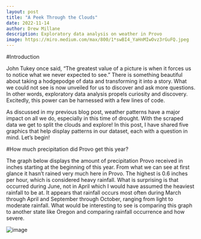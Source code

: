 ```yaml
---
layout: post
title: "A Peek Through the Clouds"
date: 2022-11-14
author: Drew Millane 
description: Exploratory data analysis on weather in Provo
image: https://miro.medium.com/max/800/1*swBI4_YaHnMIwOvz3rGuFQ.jpeg
---
```

 
 #Introduction 
 
John Tukey once said, “The greatest value of a picture is when it forces us to notice what we never expected to see.” There is something beautiful about taking a hodgepodge of data and transforming it into a story. What we could not see is now unveiled for us to discover and ask more questions. In other words, exploratory data analysis propels curiosity and discovery. Excitedly, this power can be harnessed with a few lines of code. 

As discussed in my previous blog post, weather patterns have a major impact on all we do, especially in this time of drought. With the scraped data we get to split the clouds and explore! In this post, I have shared five graphics that help display patterns in our dataset, each with a question in mind. Let’s begin! 

#How much precipitation did Provo get this year? 

The graph below displays the amount of precipitation Provo received in inches starting at the beginning of this year. From what we can see at first glance it hasn’t rained very much here in Provo. The highest is 0.6 inches per hour, which is considered heavy rainfall. What is surprising is that occurred during June, not in April which I would have assumed the heaviest rainfall to be at. It appears that rainfall occurs most often during March through April and September through October, ranging from light to moderate rainfall. What would be interesting to see is comparing this graph to another state like Oregon and comparing rainfall occurrence and how severe. 

![image](https://user-images.githubusercontent.com/112501165/202933794-bde3b435-b7d3-43b5-9e56-2c5811bbad38.png)
